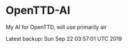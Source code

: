 # OpenTTD-AI
My AI for OpenTTD, will use primarily air

Latest backup: Sun Sep 22 03:57:01 UTC 2019

